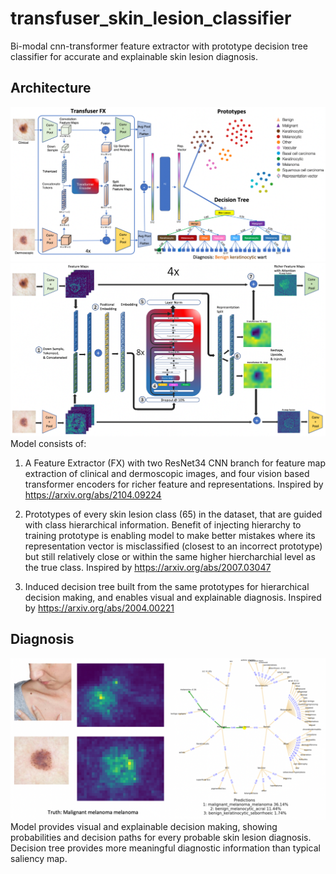 # transfuser_skin_lesion_classifier
Bi-modal cnn-transformer feature extractor with prototype decision tree classifier for accurate and explainable skin lesion diagnosis.

## Architecture
![alt text](https://github.com/MathewKouch/transfuser_skin_lesion_classifier/blob/main/transfuser_architecture.png)
![alt text](https://github.com/MathewKouch/transfuser_skin_lesion_classifier/blob/main/transformer.png)
Model consists of:
1. A Feature Extractor (FX) with two ResNet34 CNN branch for feature map extraction of clinical and dermoscopic images, and four vision based transformer encoders for richer feature and representations. 
Inspired by https://arxiv.org/abs/2104.09224

2. Prototypes of every skin lesion class (65) in the dataset, that are guided with class hierarchical information. Benefit of injecting hierarchy to training prototype is enabling model to make better mistakes where its representation vector is misclassified (closest to an incorrect prototype) but still relatively close or within the same higher hiercharchial level as the true class.
Inspired by https://arxiv.org/abs/2007.03047

3. Induced decision tree built from the same prototypes for hierarchical decision making, and enables visual and explainable diagnosis. 
Inspired by https://arxiv.org/abs/2004.00221

## Diagnosis
![alt text](https://github.com/MathewKouch/transfuser_skin_lesion_classifier/blob/main/transfuser_diagnosis.png)
Model provides visual and explainable decision making, showing probabilities and decision paths for every probable skin lesion diagnosis. 
Decision tree provides more meaningful diagnostic information than typical saliency map.
